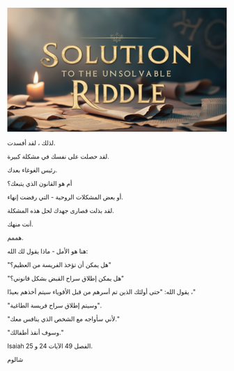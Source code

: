 ![Video cover image](../cover.jpg "cover photo")

لذلك ، لقد أفسدت.

لقد حصلت على نفسك في مشكلة كبيرة.

رئيس الغوغاء بعدك.

أم هو القانون الذي يتبعك؟

أو بعض المشكلات الروحية - التي رفضت إنهاء.

لقد بذلت قصارى جهدك لحل هذه المشكلة.

أنت منهك.

هممم.

هنا هو الأمل - ماذا يقول لك الله:

"هل يمكن أن تؤخذ الفريسة من العظيم؟"

"هل يمكن إطلاق سراح القبض بشكل قانوني؟"

يقول الله: "حتى أولئك الذين تم أسرهم من قبل الأقوياء سيتم أخذهم بعيدًا ،"

"وسيتم إطلاق سراح فريسة الطاغية".

"لأني سأواجه مع الشخص الذي ينافس معك."

"وسوف أنقذ أطفالك."

Isaiah الفصل 49 الآيات 24 و 25.

شالوم